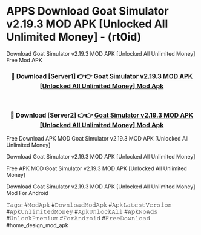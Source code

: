 # APPS Download Goat Simulator v2.19.3 MOD APK [Unlocked All Unlimited Money] - (rt0id)
Download Goat Simulator v2.19.3 MOD APK [Unlocked All Unlimited Money] Free Mod APK

<div align="center">
<h3>🔴 Download [Server1] 👉👉 <a href="https://apk-comot.site?title=Goat_Simulator_v2.19.3_MOD_APK_[Unlocked_All_Unlimited_Money]">Goat Simulator v2.19.3 MOD APK [Unlocked All Unlimited Money] Mod Apk</a></h3><br>

<h3>🔴 Download [Server2] 👉👉 <a href="https://apk-comot.site?title=Goat_Simulator_v2.19.3_MOD_APK_[Unlocked_All_Unlimited_Money]">Goat Simulator v2.19.3 MOD APK [Unlocked All Unlimited Money] Mod Apk</a></h3>
</div>


Free Download APK MOD Goat Simulator v2.19.3 MOD APK [Unlocked All Unlimited Money]

Download Goat Simulator v2.19.3 MOD APK [Unlocked All Unlimited Money] 

Free APK MOD Goat Simulator v2.19.3 MOD APK [Unlocked All Unlimited Money] 

Download Goat Simulator v2.19.3 MOD APK [Unlocked All Unlimited Money] Mod For Android

𝚃𝚊𝚐𝚜: #𝙼𝚘𝚍𝙰𝚙𝚔 #𝙳𝚘𝚠𝚗𝚕𝚘𝚊𝚍𝙼𝚘𝚍𝙰𝚙𝚔 #𝙰𝚙𝚔𝙻𝚊𝚝𝚎𝚜𝚝𝚅𝚎𝚛𝚜𝚒𝚘𝚗 #𝙰𝚙𝚔𝚄𝚗𝚕𝚒𝚖𝚒𝚝𝚎𝚍𝙼𝚘𝚗𝚎𝚢 #𝙰𝚙𝚔𝚄𝚗𝚕𝚘𝚌𝚔𝙰𝚕𝚕 #𝙰𝚙𝚔𝙽𝚘𝙰𝚍𝚜 #𝚄𝚗𝚕𝚘𝚌𝚔𝙿𝚛𝚎𝚖𝚒𝚞𝚖 #𝙵𝚘𝚛𝙰𝚗𝚍𝚛𝚘𝚒𝚍 #𝙵𝚛𝚎𝚎𝙳𝚘𝚠𝚗𝚕𝚘𝚊𝚍 #home_design_mod_apk